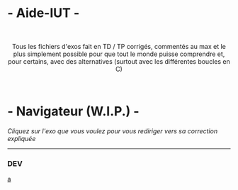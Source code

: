 # - Aide-IUT -

<br/>
<p align='center'> Tous les fichiers d'exos fait en TD / TP corrigés, commentés au max et le plus simplement possible pour que tout le monde puisse comprendre et, pour certains, avec des alternatives (surtout avec les différentes boucles en C) </p>
<br/>


# - Navigateur (W.I.P.) -

<p><em>Cliquez sur l'exo que vous voulez pour vous rediriger vers sa correction expliquée</em></p>

---

### DEV

<div>
  <a href="">a</a>
</div>
